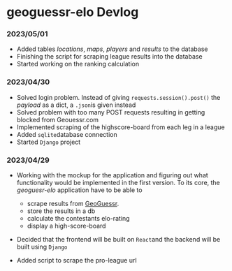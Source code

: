# geoguessr-elo Devlog
### 2023/05/01
- Added tables *locations*, *maps*, *players* and *results* to the database
- Finishing the script for scraping league results into the database
- Started working on the ranking calculation
### 2023/04/30
- Solved login problem. Instead of giving `requests.session().post()` the *payload* as a dict, a `.json`is given instead
- Solved problem with too many POST requests resulting in getting blocked from Geouessr.com
- Implemented scraping of the highscore-board from each leg in a league
- Added `sqlite`database connection
- Started `Django` project

### 2023/04/29
- Working with the mockup for the application and figuring out what functionality would be implemented in the first version. To its core, the *geoguesr-elo* application have to be able to
    - scrape results from [GeoGuessr](https://www.geoguessr.com/).
    - store the results in a db
    - calculate the contestants elo-rating
    - display a high-score-board

- Decided that the frontend will be built on `React`and the backend will be built using `Django`

- Added script to scrape the pro-league url